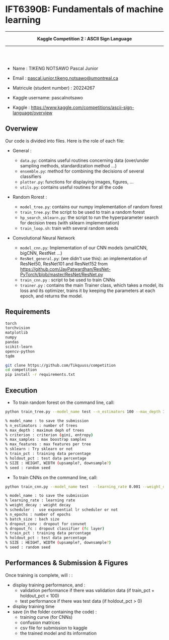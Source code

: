 # IFT6390B: Fundamentals of machine learning

<hr>
<center><b>
Kaggle Competition 2 : ASCII Sign Language
</b></center><hr>
<br><br>

* Name : TIKENG NOTSAWO Pascal Junior 
* Email : pascal.junior.tikeng.notsawo@umontreal.ca
* Matricule (student number) : 20224267 
* Kaggle username: pascalnotsawo

* Kaggle : https://www.kaggle.com/competitions/ascii-sign-language/overview

## Overwiew

Our code is divided into files. Here is the role of each file:
* General :
    * `data.py`: contains useful routines concerning data (over/under sampling methods, standardization method ...)
    * `ensemble.py`: method for combining the decisions of several classifiers
    * `plotter.py`: functions for displaying images, figures, ...
    * `utils.py`: contains useful routines for all the code

* Random Rorest : 
    - `model_tree.py`: contains our numpy implementation of random forest
    - `train_tree.py`: the script to be used to train a random forest
    - `hp_search_sklearn.py`: the script to run the hyperparameter search for decision trees (with sklearn implementation)
    - `train_loop.sh`: train with several random seeds

* Convolutional Neural Network
    - `model_cnn.py`: Implementation of our CNN models (smallCNN, bigCNN, RestNet ...)
    - `ResNet_general.py`: (we didn't use this): an implementation of ResNet50, ResNet101 and ResNet152 from https://github.com/JayPatwardhan/ResNet-PyTorch/blob/master/ResNet/ResNet.py
    - `train_cnn.py` : script to be used to train CNNs
    - `trainer.py` : contains the main Trainer class, which takes a model, its loss and its optimizer, trains it by keeping the parameters at each epoch, and returns the model.

## Requirements 

```txt
torch
torchvision
matplotlib
numpy
pandas
scikit-learn
opencv-python
tqdm
```

```bash
git clone https://github.com/Tikquuss/competition
cd competition
pip install -r requirements.txt
```

## Execution

* To train random forest on the command line, call:

```bash
python train_tree.py --model_name test --n_estimators 100 --max_depth 100 --max_samples 1.0 --max_features sqrt --sklearn False --SIZE 28 --train_pct 90 --holdout_pct 10 --seed 0

% model_name : to save the submission
% n_estimators : number of trees
% max_depth : maximum deph of trees
% criterion : criterion (gini, entropy)
% max_samples : max boostrap samples
% max_features : max features per tree 
% sklearn : Try sklearn or not
% train_pct : training data percentage
% holdout_pct : test data percentage
% SIZE : HEIGHT, WIDTH (upsample?, downsample?)
% seed : random seed
```

* To train CNNs on the command line, call:

```bash
python train_cnn.py --model_name test  --learning_rate 0.001 --weight_decay 0.0001 --scheduler False --n_epochs 50 --batch_size 512 --dropout_conv 0.0 --dropout_fc 0.0 --train_pct 90 --holdout_pct 10 --seed 0

% model_name : to save the submission
% learning_rate : learning rate
% weight_decay : weight decay
% scheduler :  use exponential lr scheduler or not
% n_epochs : number of epochs
% batch_size : bach size
% dropout_conv : dropout for convnet 
% dropout_fc : dropout classifier (fc layer)
% train_pct : training data percentage
% holdout_pct : test data percentage
% SIZE : HEIGHT, WIDTH (upsample?, downsample?)
% seed : random seed
```

## Performances & Submission & Figures

Once training is complete, will : :
* display training performance, and :
    - validation performance if there was validation data (if train_pct + holdout_pct < 100)
    - test performance if there was test data (if holdout_pct > 0)
* display training time
* save (in the folder containing the code) :
    - training curve (for CNNs)
    - confusion matrices
    - csv file for submission to kaggle
    - the trained model and its information